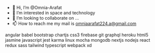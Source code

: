 - 👋 Hi, I’m @Omnia-Arafat
- 👀 I’m interested in space and technology
- 💞️ I’m looking to collaborate on ...
- 📫 How to reach me my mail is omniaarafat224.a@gmail.com

<!---
Omnia-Arafat/Omnia-Arafat is a ✨ special ✨ repository because its `README.md` (this file) appears on your GitHub profile.
You can click the Preview link to take a look at your changes.
--->


 angular babel bootstrap chartjs css3 firebase git graphql heroku html5 jasmine javascript jest karma linux mocha mongodb nextjs nodejs react redux sass tailwind typescript webpack xd 
